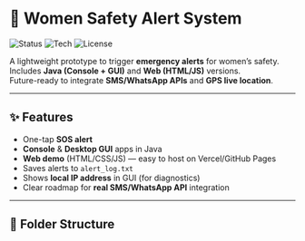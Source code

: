 # 🚨 Women Safety Alert System

![Status](https://img.shields.io/badge/status-active-success)
![Tech](https://img.shields.io/badge/Tech-Java%20%7C%20HTML%20%7C%20CSS%20%7C%20JS-blue)
![License](https://img.shields.io/badge/license-MIT-lightgrey)

A lightweight prototype to trigger **emergency alerts** for women’s safety.  
Includes **Java (Console + GUI)** and **Web (HTML/JS)** versions.  
Future-ready to integrate **SMS/WhatsApp APIs** and **GPS live location**.

---

## ✨ Features
- One-tap **SOS alert**
- **Console** & **Desktop GUI** apps in Java
- **Web demo** (HTML/CSS/JS) — easy to host on Vercel/GitHub Pages
- Saves alerts to `alert_log.txt`
- Shows **local IP address** in GUI (for diagnostics)
- Clear roadmap for **real SMS/WhatsApp API** integration

---

## 🧱 Folder Structure

